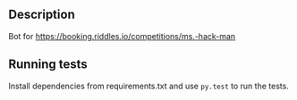 Description
-----------

Bot for https://booking.riddles.io/competitions/ms.-hack-man


Running tests
-------------
Install dependencies from requirements.txt and use `py.test` to run the tests.
